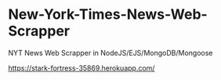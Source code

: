 # New-York-Times-News-Web-Scrapper
NYT News Web Scrapper in NodeJS/EJS/MongoDB/Mongoose

https://stark-fortress-35869.herokuapp.com/
